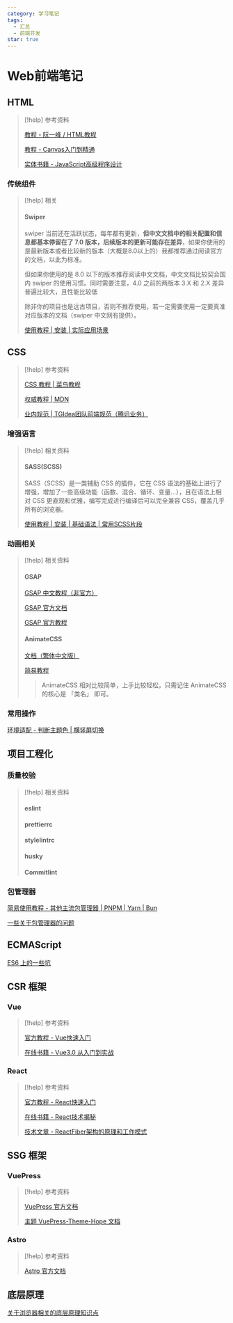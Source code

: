 ```yaml
---
category: 学习笔记
tags:
  - 汇总
  - 前端开发
star: true
---
```


# Web前端笔记

## HTML

> [!help] 参考资料
> 
> [教程 - 阮一峰 / HTML教程](https://wangdoc.com/html/)  
> 
> [教程 - Canvas入门到精通](https://segmentfault.com/a/1190000042211619)
>  
> [实体书籍 - JavaScript高级程序设计](https://book.douban.com/subject/35175321/)

### 传统组件

> [!help] 相关
> 
> #### Swiper
> 
> swiper 当前还在活跃状态，每年都有更新，**但中文文档中的相关配置和信息都基本停留在了 7.0 版本，后续版本的更新可能存在差异**，如果你使用的是最新版本或者比较新的版本（大概是8.0以上的）我都推荐通过阅读官方的文档，以此为标准。
> 
> 但如果你使用的是 8.0 以下的版本推荐阅读中文文档，中文文档比较契合国内 swiper 的使用习惯。同时需要注意，4.0 之前的两版本 3.X 和 2.X 差异普遍比较大，且性能比较低
> 
> 除非你的项目也是远古项目，否则不推荐使用，若一定需要使用一定要真准对应版本的文档（swiper 中文网有提供）。
> 
> [使用教程 | 安装 | 实际应用场景](../../1_Projects/文章仓库/计算机相关/Swiper.md)

## CSS

> [!help] 参考资料
> 
> [CSS 教程 | 菜鸟教程](https://www.runoob.com/css/css-tutorial.html)
> 
> [权威教程 | MDN](https://developer.mozilla.org/zh-CN/docs/Learn_web_development/Core/Styling_basics/Getting_started)
> 
> [业内规范 | TGIdea团队前端规范（腾讯业务）](https://tgideas.qq.com/doc/frontend/spec/common/css.html)

### 增强语言

> [!help] 相关资料
> 
> #### SASS(SCSS)
> 
> SASS（SCSS）是一类辅助 CSS 的插件，它在 CSS 语法的基础上进行了增强，增加了一些高级功能（函数、混合、循环、变量...），且在语法上相对 CSS 更直观和优雅，编写完成进行编译后可以完全兼容 CSS，覆盖几乎所有的浏览器。
> 
> [使用教程 | 安装 | 基础语法 | 常用SCSS片段](../../1_Projects/文章仓库/计算机相关/SCSS.md)
> 

### 动画相关

> [!help] 相关资料
> 
> #### GSAP
> 
> [GSAP 中文教程（非官方）](https://gsap.framer.wiki/stated)
>
> [GSAP 官方文档](https://gsap.com/docs/v3/GSAP/)
>
> [GSAP 官方教程](https://gsap.com/resources/get-started)
> 
> #### AnimateCSS
> 
> [文档（繁体中文版）](https://animatecss.dev.org.tw/)
>
> [简易教程](https://www.tides.cn/p_css-animate.css-tutorial)
> 
> > AnimateCSS 相对比较简单，上手比较轻松，只需记住 AnimateCSS 的核心是 「类名」 即可。

### 常用操作

[环境适配 - 判断主题色 | 横竖屏切换](../../1_Projects/文章仓库/计算机相关/CSS环境适配.md)

## 项目工程化

### 质量校验

> [!help] 相关资料
> 
> #### eslint
> 
> #### prettierrc
> 
> #### stylelintrc
> 
> #### husky
> 
> #### Commitlint

### 包管理器

[简易使用教程 - 其他主流包管理器 | PNPM | Yarn | Bun](../../1_Projects/文章仓库/计算机相关/其他主流包管理器.md)

[一些关于包管理器的问题](../../1_Projects/文章仓库/计算机相关/包管理器相关问题.md)

## ECMAScript

[ES6 上的一些坑](../../3_Records/踩坑指南/JavaScript.md)

[]()

## CSR 框架

### Vue

> [!help] 参考资料
> 
> [官方教程 - Vue快速入门](https://cn.vuejs.org/guide/quick-start.html)
> 
> [在线书籍 - Vue3.0 从入门到实战](https://github.com/SJanJan/Vue3-book)

### React

> [!help] 参考资料
> 
> [官方教程 - React快速入门](https://zh-hans.react.dev/learn)
> 
> [在线书籍 - React技术揭秘](https://github.com/BetaSu/just-react)
>  
> [技术文章 - ReactFiber架构的原理和工作模式](https://segmentfault.com/a/1190000044468085)


## SSG 框架

### VuePress

> [!help] 参考资料
> 
> [VuePress 官方文档](https://vuepress.vuejs.org/zh/guide/getting-started.html)
> 
> [主题 VuePress-Theme-Hope 文档](https://theme-hope.vuejs.press/zh/config/intro.html)

### Astro

> [!help] 参考资料
> 
> [Astro 官方文档](https://docs.astro.build/zh-cn/install-and-setup/)

## 底层原理

[关于浏览器相关的底层原理知识点](../../1_Projects/文章仓库/计算机相关/浏览器基本原理.md)

